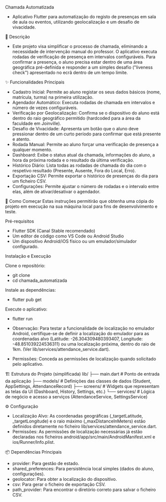 Chamada Automatizada

- Aplicativo Flutter para automatização do registo de presenças em sala de aula ou eventos, utilizando geolocalização e um desafio de vivacidade.

📝 Descrição
- Este projeto visa simplificar o processo de chamada, eliminando a necessidade de intervenção manual do professor. O aplicativo executa rodadas de verificação de presença em intervalos configuráveis. Para confirmar a presença, o aluno precisa estar dentro de uma área geográfica pré-definida e responder a um simples desafio ("liveness check") apresentado no ecrã dentro de um tempo limite.

✨ Funcionalidades Principais
- Cadastro Inicial: Permite ao aluno registar os seus dados básicos (nome, matrícula, turma) na primeira utilização.
- Agendador Automático: Executa rodadas de chamada em intervalos e número de vezes configuráveis.
- Verificação por Geolocalização: Confirma se o dispositivo do aluno está dentro do raio geográfico permitido (hardcoded para a área da faculdade em Joinville).
- Desafio de Vivacidade: Apresenta um botão que o aluno deve pressionar dentro de um curto período para confirmar que está presente e atento.
- Rodada Manual: Permite ao aluno forçar uma verificação de presença a qualquer momento.
- Dashboard: Exibe o status atual da chamada, informações do aluno, a hora da próxima rodada e o resultado da última verificação.
- Histórico Diário: Lista todas as rodadas de chamada do dia com o respetivo resultado (Presente, Ausente, Fora do Local, Erro).
- Exportação CSV: Permite exportar o histórico de presenças do dia para um ficheiro CSV.
- Configurações: Permite ajustar o número de rodadas e o intervalo entre elas, além de ativar/desativar o agendador.

🚀 Como Começar
Estas instruções permitirão que obtenha uma cópia do projeto em execução na sua máquina local para fins de desenvolvimento e teste.

Pré-requisitos
- Flutter SDK (Canal Stable recomendado)
- Um editor de código como VS Code ou Android Studio
- Um dispositivo Android/iOS físico ou um emulador/simulador configurado.

Instalação e Execução

Clone o repositório:
- git clone <url-do-seu-repositorio>
- cd chamada_automatizada

Instale as dependências:
- flutter pub get

Execute o aplicativo:
- flutter run

- Observação: Para testar a funcionalidade de localização no emulador Android, certifique-se de definir a localização do emulador para as coordenadas alvo (Latitude: -26.304309480393407, Longitude: -48.851039224536311) ou uma localização próxima, dentro do raio de 1km. (Ver lib/services/attendance_service.dart).
- Permissões: Conceda as permissões de localização quando solicitado pelo aplicativo.

🏗️ Estrutura do Projeto (simplificada)
lib/
├── main.dart             # Ponto de entrada da aplicação
├── models/               # Definições das classes de dados (Student, AppSettings, AttendanceRecord)
├── screens/              # Widgets que representam as telas da UI (Dashboard, History, Settings, etc.)
└── services/             # Lógica de negócio e acesso a serviços (AttendanceService, SettingsService)


⚙️ Configuração
- Localização Alvo: As coordenadas geográficas (_targetLatitude, _targetLongitude) e o raio máximo (_maxDistanceInMeters) estão definidos diretamente no ficheiro lib/services/attendance_service.dart.
- Permissões: As permissões de localização necessárias já estão declaradas nos ficheiros android/app/src/main/AndroidManifest.xml e ios/Runner/Info.plist.

📦 Dependências Principais
- provider: Para gestão de estado.
- shared_preferences: Para persistência local simples (dados do aluno, configurações).
- geolocator: Para obter a localização do dispositivo.
- csv: Para gerar o ficheiro de exportação CSV.
- path_provider: Para encontrar o diretório correto para salvar o ficheiro CSV.